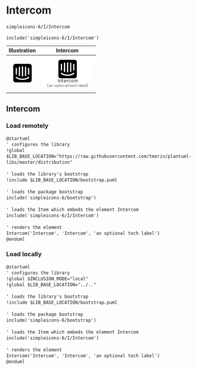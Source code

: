 # Intercom


```text
simpleicons-6/I/Intercom
```

```text
include('simpleicons-6/I/Intercom')
```



| Illustration | Intercom |
| :---: | :---: |
| ![illustration for Illustration](../../simpleicons-6/I/Intercom.png) | ![illustration for Intercom](../../simpleicons-6/I/Intercom.Local.png) |




## Intercom

### Load remotely
```plantuml
@startuml
' configures the library
!global $LIB_BASE_LOCATION="https://raw.githubusercontent.com/tmorin/plantuml-libs/master/distribution"

' loads the library's bootstrap
!include $LIB_BASE_LOCATION/bootstrap.puml

' loads the package bootstrap
include('simpleicons-6/bootstrap')

' loads the Item which embeds the element Intercom
include('simpleicons-6/I/Intercom')

' renders the element
Intercom('Intercom', 'Intercom', 'an optional tech label')
@enduml
```

### Load locally
```plantuml
@startuml
' configures the library
!global $INCLUSION_MODE="local"
!global $LIB_BASE_LOCATION="../.."

' loads the library's bootstrap
!include $LIB_BASE_LOCATION/bootstrap.puml

' loads the package bootstrap
include('simpleicons-6/bootstrap')

' loads the Item which embeds the element Intercom
include('simpleicons-6/I/Intercom')

' renders the element
Intercom('Intercom', 'Intercom', 'an optional tech label')
@enduml
```

